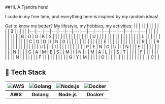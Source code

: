 ##Hi, A.Tjandra here!

I code in my free time, and everything here is inspired by my random ideas!

Get to know me better?
My lifestyle, my hobbies, my activities:
|   |   |   |   |   |   |   |   |   |   |   | B |   |   |   |   |
|---|---|---|---|---|---|---|---|---|---|---|---|---|---|---|---|
|   |   |   |   |   |   |   |   |   | B | O | O | K | S |   |   |
|   |   |   |   |   |   |   |   |   |   |   | U |   |   |   |   |
|   |   |   |   |   |   |   |   |   |   |   | L |   |   |   |   |
|   |   |   |   |   |   |   |   |   | C | O | D | I | N | G |   |
|   |   |   |   |   |   |   |   |   |   |   | E |   |   |   |   |
|   |   |   |   |   |   |   | R |   |   |   | R |   |   |   |   |
|   |   |   |   |   |   |   | U |   |   |   | I |   |   |   |   |
|   |   |   |   |   | P | E | N | G | U | I | N |   |   | E |   |
|   |   |   |   |   |   |   | N |   |   |   | G | A | M | E | S |
| M | I | N | I | M | A | L | I | S | T |   |   |   |   | F |   |
|   |   |   |   |   |   |   | N |   |   |   |   |   |   | F |   |
|   |   |   |   |   |   |   | G | Y | M |   |   |   |   | O |   |
|   |   |   |   |   |   |   |   |   |   |   |   |   |   | C |   |

## 🚀 Tech Stack

| ![AWS](https://upload.wikimedia.org/wikipedia/commons/9/93/Amazon_Web_Services_Logo.svg) | ![Golang](https://cdn.jsdelivr.net/gh/devicons/devicon/icons/go/go-original.svg) | ![Node.js](https://cdn.jsdelivr.net/gh/devicons/devicon/icons/nodejs/nodejs-original.svg) | ![Docker](https://cdn.jsdelivr.net/gh/devicons/devicon/icons/docker/docker-original.svg) |
|:---:|:---:|:---:|:---:|
| **AWS** | **Golang** | **Node.js** | **Docker** |

